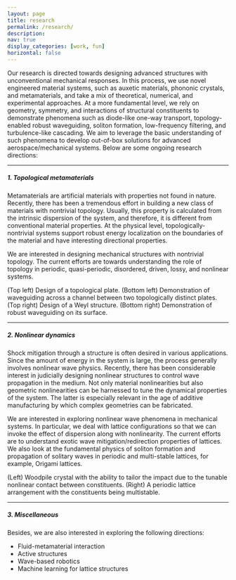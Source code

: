 ```yaml
---
layout: page
title: research
permalink: /research/
description: 
nav: true
display_categories: [work, fun]
horizontal: false
---
```


Our research is directed towards designing advanced structures with unconventional mechanical responses. In this process, we use novel engineered material systems, such as auxetic materials, phononic crystals, and metamaterials, and take a mix of theoretical, numerical, and experimental approaches. At a more fundamental level, we rely on geometry, symmetry, and interactions of structural constituents to demonstrate phenomena such as diode-like one-way transport, topology-enabled robust waveguiding, soliton formation, low-frequency filtering, and turbulence-like cascading. We aim to leverage the basic understanding of such phenomena to develop out-of-box solutions for advanced aerospace/mechanical systems. Below are some ongoing research directions:

---

##### 1. Topological metamaterials

Metamaterials are artificial materials with properties not found in nature. Recently, there has been a tremendous effort in building a new class of materials with nontrivial topology. Usually, this property is calculated from the intrinsic dispersion of the system, and therefore, it is different from conventional material properties.  At the physical level, topologically-nontrivial systems support robust energy localization on the boundaries of the material and have interesting directional properties. 

We are interested in designing mechanical structures with nontrivial topology. The current efforts are towards understanding the role of topology in periodic, quasi-periodic, disordered, driven, lossy, and nonlinear systems.

<div class="row">
    <div class="col-sm mt-3 mt-md-0">
        <img class="img-fluid rounded z-depth-1" src="{{ '/assets/img/1.png' | relative_url }}" alt="" title="example image"/>
    </div>
</div>
<div class="caption">
    (Top left) Design of a topological plate. (Bottom left) Demonstration of waveguiding across a channel between two topologically distinct plates. (Top right) Design of a Weyl structure. (Bottom right) Demonstration of robust waveguiding on its surface.
</div>

---

##### 2. Nonlinear dynamics

Shock mitigation through a structure is often desired in various applications. Since the amount of energy in the system is large, the process generally involves nonlinear wave physics. Recently, there has been considerable interest in judicially designing nonlinear structures to control wave propagation in the medium. Not only material nonlinearities but also geometric nonlinearities can be harnessed to tune the dynamical properties of the system. The latter is especially relevant in the age of additive manufacturing by which complex geometries can be fabricated.

We are interested in exploring nonlinear wave phenomena in mechanical systems. In particular, we deal with lattice configurations so that we can invoke the effect of dispersion along with nonlinearity. The current efforts are to understand exotic wave mitigation/redirection properties of lattices.  We also look at the fundamental physics of soliton formation and propagation of solitary waves in periodic and multi-stable lattices, for example, Origami lattices.

<div class="row">
    <div class="col-sm mt-3 mt-md-0">
        <img class="img-fluid rounded z-depth-1" src="{{ '/assets/img/2.png' | relative_url }}" alt="" title="example image"/>
    </div>
</div>
<div class="caption">
    (Left) Woodpile crystal with the ability to tailor the impact due to the tunable nonlinear contact between constituents. (Right) A periodic lattice arrangement with the constituents being multistable.
</div>

---

##### 3. Miscellaneous 

Besides, we are also interested in exploring the following directions:

- Fluid-metamaterial interaction 
- Active structures
- Wave-based robotics 
- Machine learning for lattice structures

